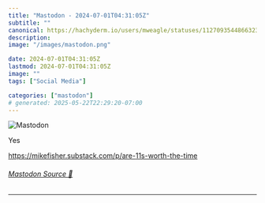 ```yaml
---
title: "Mastodon - 2024-07-01T04:31:05Z"
subtitle: ""
canonical: https://hachyderm.io/users/mweagle/statuses/112709354486632308
description:
image: "/images/mastodon.png"

date: 2024-07-01T04:31:05Z
lastmod: 2024-07-01T04:31:05Z
image: ""
tags: ["Social Media"]

categories: ["mastodon"]
# generated: 2025-05-22T22:29:20-07:00
---
```

![Mastodon](/images/mastodon.png)

<p>Yes</p><p><a href="https://mikefisher.substack.com/p/are-11s-worth-the-time" target="_blank" rel="nofollow noopener noreferrer" translate="no"><span class="invisible">https://</span><span class="ellipsis">mikefisher.substack.com/p/are-</span><span class="invisible">11s-worth-the-time</span></a></p>


###### [Mastodon Source 🐘](https://hachyderm.io/@mweagle/112709354486632308)

___
